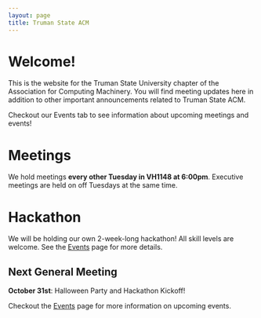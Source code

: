 ```yaml
---
layout: page
title: Truman State ACM
---
```


# Welcome!

This is the website for the Truman State University chapter of the Association for Computing Machinery. You will find meeting updates here in addition to other important announcements related to Truman State ACM. 

Checkout our Events tab to see information about upcoming meetings and events!


# Meetings

We hold meetings **every other Tuesday in VH1148 at 6:00pm**. Executive meetings are held on off Tuesdays at the same time. 

# Hackathon

We will be holding our own 2-week-long hackathon! All skill levels are welcome. See the [Events][EV] page for more details. 

## Next General Meeting

**October 31st**: Halloween Party and Hackathon Kickoff!

Checkout the [Events][EV] page for more information on upcoming events. 



[EV]: {{site.baseurl}}/events/